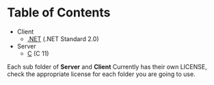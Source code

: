 # Table of Contents
* Client
    * [.NET](Client/dotnet) (.NET Standard 2.0)
* Server
    * [C](Server/C/) (C 11)

Each sub folder of **Server** and **Client** Currently has their own LICENSE, check the appropriate license for each folder you are going to use.

